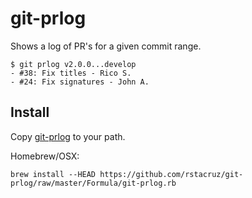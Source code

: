 # git-prlog

Shows a log of PR's for a given commit range.

    $ git prlog v2.0.0...develop
    - #38: Fix titles - Rico S.
    - #24: Fix signatures - John A.

## Install

Copy [git-prlog](git-prlog) to your path.

Homebrew/OSX:

```
brew install --HEAD https://github.com/rstacruz/git-prlog/raw/master/Formula/git-prlog.rb
```
